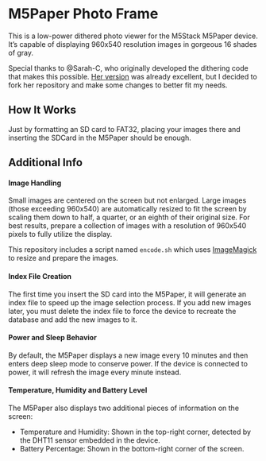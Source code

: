 # M5Paper Photo Frame

This is a low-power dithered photo viewer for the M5Stack M5Paper device. It’s capable of displaying 960x540 resolution images in gorgeous 16 shades of gray.

Special thanks to @Sarah-C, who originally developed the dithering code that makes this possible. [Her version](https://github.com/Sarah-C/M5Stack_M5Paper_PhotoFrame/tree/main) was already excellent, but I decided to fork her repository and make some changes to better fit my needs.

## How It Works

Just by formatting an SD card to FAT32, placing your images there and inserting the SDCard in the M5Paper should be enough.

## Additional Info

#### Image Handling

Small images are centered on the screen but not enlarged. Large images (those exceeding 960x540) are automatically resized to fit the screen by scaling them down to half, a quarter, or an eighth of their original size. For best results, prepare a collection of images with a resolution of 960x540 pixels to fully utilize the display.

This repository includes a script named `encode.sh` which uses [ImageMagick](https://imagemagick.org/index.php) to resize and prepare the images.

#### Index File Creation

The first time you insert the SD card into the M5Paper, it will generate an index file to speed up the image selection process. If you add new images later, you must delete the index file to force the device to recreate the database and add the new images to it.

#### Power and Sleep Behavior

By default, the M5Paper displays a new image every 10 minutes and then enters deep sleep mode to conserve power. If the device is connected to power, it will refresh the image every minute instead.

#### Temperature, Humidity and Battery Level

The M5Paper also displays two additional pieces of information on the screen:

- Temperature and Humidity: Shown in the top-right corner, detected by the DHT11 sensor embedded in the device.
- Battery Percentage: Shown in the bottom-right corner of the screen.